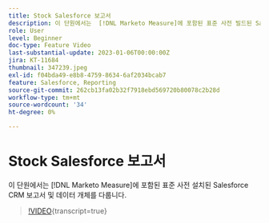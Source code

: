 ```yaml
---
title: Stock Salesforce 보고서
description: 이 단원에서는  [!DNL Marketo Measure]에 포함된 표준 사전 빌드된 Salesforce CRM 보고서 및 데이터 개체를 다룹니다.
role: User
level: Beginner
doc-type: Feature Video
last-substantial-update: 2023-01-06T00:00:00Z
jira: KT-11684
thumbnail: 347239.jpeg
exl-id: f04bda49-e8b8-4759-8634-6af2034bcab7
feature: Salesforce, Reporting
source-git-commit: 262cb13fa02b32f7918ebd569720b80078c2b28d
workflow-type: tm+mt
source-wordcount: '34'
ht-degree: 0%

---
```


# Stock Salesforce 보고서

이 단원에서는 [!DNL Marketo Measure]에 포함된 표준 사전 설치된 Salesforce CRM 보고서 및 데이터 개체를 다룹니다.

>[!VIDEO](https://video.tv.adobe.com/v/347239/?learn=on){transcript=true}
